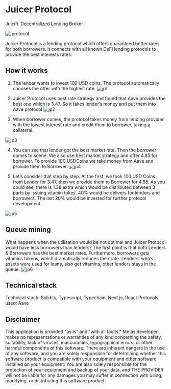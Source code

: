 # Juicer Protocol
Juicifi. Decentralized Lending Broker

![jprotocol](https://user-images.githubusercontent.com/26343374/96940728-2cfa6c00-14d9-11eb-8ab9-ecbe538fb276.jpeg)

Juicer Protocol is a lending protocol which offers guaranteed better rates for both borrowers. It connects with all known DeFi lending protocols to provide the best interests rates.

## How it works

1. The lender wants to invest 100 USD coins. The protocol automatically chooses the offer with the highest rate. 
![jp1](https://user-images.githubusercontent.com/26343374/96941248-9af36300-14da-11eb-8832-a714b81638fb.jpeg)

2. Juicer Protocol uses best rate strategy and found that Aave provides the best one which is 3.47. So  it takes lender’s money and put them into Aave protocol
![jp2](https://user-images.githubusercontent.com/26343374/96941255-9dee5380-14da-11eb-82d8-a9c6ede0d79c.jpeg)

3. When borrower comes, the protocol takes money from lending provider with the lowest interest rate and credit them to borrower, taking a collateral.

![jp3](https://user-images.githubusercontent.com/26343374/96941257-9e86ea00-14da-11eb-9d73-f244cc4a8073.jpeg)

4. You can see that lender got the best market rate. Then the borrower comes to scene. We also use best market strategy and offer 4.85 for borrower. To provide 100 USDCoins we take money from Aave and provide them to Borrower.
![jp4](https://user-images.githubusercontent.com/26343374/96941259-9f1f8080-14da-11eb-97ea-d255b2d5cbea.jpeg)

5. Let’s consider that step by step. At the first, we took 100 USD Coins from Lender for 3.47, then we provide them to Borrower for 4.85. As you could see, there is 1.38 extra which would be distributed between 3 parts by issuing vitamin tokes.
40% would be delivers for lenders and borrowers. The last 20% would be invested for further protocol development.

![jp5](https://user-images.githubusercontent.com/26343374/96941261-9fb81700-14da-11eb-980b-5efb828a9d3a.jpeg)

## Queue mining
What happens when the utilisation would be not optimal and Juicer Protocol would have less borrowers than lenders?
The first point is that both Lenders & Borrowers has the best market rates. Furthermore, borrowers gets vitamins tokens, which dramatically reduces their rate. Lenders, who’s assets were used for loans, also get vitamins, other lenders stays in the queue.
![jp6](https://user-images.githubusercontent.com/26343374/96941262-a181da80-14da-11eb-852e-f2a05d3c14ed.jpeg)

## Technical stack

Technical stack: Solidity, Typescript, Typechain, Next.js, React
Protocols used: Aave

## Disclaimer
   
This application is provided "as is" and "with all faults." Me as developer makes no representations or warranties of any kind concerning the safety, suitability, lack of viruses, inaccuracies, typographical errors, or other harmful components of this software. There are inherent dangers in the use of any software, and you are solely responsible for determining whether this software product is compatible with your equipment and other software installed on your equipment. You are also solely responsible for the protection of your equipment and backup of your data, and THE PROVIDER will not be liable for any damages you may suffer in connection with using, modifying, or distributing this software product.
